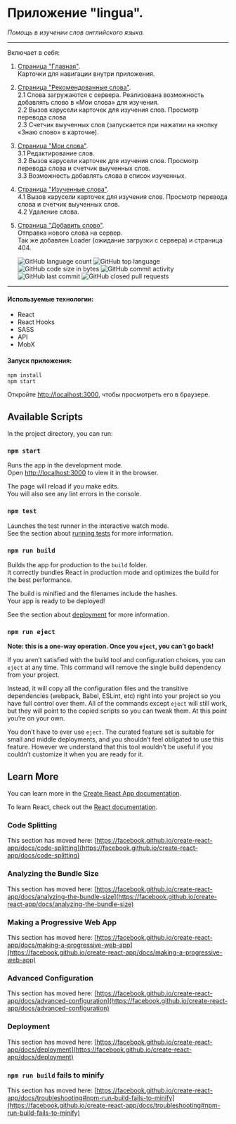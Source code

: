 # Приложение "lingua".

_Помощь в изучении слов английского языка._

---

Включает в себя:

1.  <ins>Страница "Главная"</ins>. <br>
    Карточки для навигации внутри приложения.<br>
2.  <ins>Страница "Рекомендованные слова"</ins>. <br>
    2.1 Слова загружаются с сервера. Реализована возможность добавлять слово в «Мои слова» для изучения.<br>
    2.2 Вызов карусели карточек для изучения слов. Просмотр перевода слова<br>
    2.3 Счетчик выученных слов (запускается при нажатии на кнопку «Знаю слово» в карточке).<br>
3.  <ins>Страница "Мои слова"</ins>. <br>
    3.1 Редактирование слов.<br>
    3.2 Вызов карусели карточек для изучения слов. Просмотр перевода слова и счетчик выученных слов.<br>
    3.3 Возможность добавлять слова в список изученных.<br>
4.  <ins>Страница "Изученные слова"</ins>. <br>
    4.1 Вызов карусели карточек для изучения слов. Просмотр перевода слова и счетчик выученных слов.<br>
    4.2 Удаление слова.<br>
5.  <ins>Страница "Добавить слово"</ins>. <br>
    Отправка нового слова на сервер.<br>
    Так же добавлен Loader (ожидание загрузки с сервера) и страница 404.<br>

    ![GitHub language count](https://img.shields.io/github/languages/count/ZojaPonomarjova/lingua)
    ![GitHub top language](https://img.shields.io/github/languages/top/ZojaPonomarjova/lingua)
    ![GitHub code size in bytes](https://img.shields.io/github/languages/code-size/ZojaPonomarjova/lingua)
    ![GitHub commit activity](https://img.shields.io/github/commit-activity/m/ZojaPonomarjova/lingua)
    ![GitHub last commit](https://img.shields.io/github/last-commit/ZojaPonomarjova/lingua)
    ![GitHub closed pull requests](https://img.shields.io/github/issues-pr-closed-raw/ZojaPonomarjova/lingua)

---

<!-- ![gif](https://github.com/JBatsyus/english_cards/blob/main/card_eng/src/assets/images/readme.gif) -->

#### Используемые технологии:

- React
- React Hooks
- SASS
- API
- MobX

#### Запуск приложения:

```
npm install
npm start
```

Откройте [http://localhost:3000](http://localhost:3000), чтобы просмотреть его в браузере.

## Available Scripts

In the project directory, you can run:

### `npm start`

Runs the app in the development mode.\
Open [http://localhost:3000](http://localhost:3000) to view it in the browser.

The page will reload if you make edits.\
You will also see any lint errors in the console.

### `npm test`

Launches the test runner in the interactive watch mode.\
See the section about [running tests](https://facebook.github.io/create-react-app/docs/running-tests) for more information.

### `npm run build`

Builds the app for production to the `build` folder.\
It correctly bundles React in production mode and optimizes the build for the best performance.

The build is minified and the filenames include the hashes.\
Your app is ready to be deployed!

See the section about [deployment](https://facebook.github.io/create-react-app/docs/deployment) for more information.

### `npm run eject`

**Note: this is a one-way operation. Once you `eject`, you can’t go back!**

If you aren’t satisfied with the build tool and configuration choices, you can `eject` at any time. This command will remove the single build dependency from your project.

Instead, it will copy all the configuration files and the transitive dependencies (webpack, Babel, ESLint, etc) right into your project so you have full control over them. All of the commands except `eject` will still work, but they will point to the copied scripts so you can tweak them. At this point you’re on your own.

You don’t have to ever use `eject`. The curated feature set is suitable for small and middle deployments, and you shouldn’t feel obligated to use this feature. However we understand that this tool wouldn’t be useful if you couldn’t customize it when you are ready for it.

## Learn More

You can learn more in the [Create React App documentation](https://facebook.github.io/create-react-app/docs/getting-started).

To learn React, check out the [React documentation](https://reactjs.org/).

### Code Splitting

This section has moved here: [https://facebook.github.io/create-react-app/docs/code-splitting](https://facebook.github.io/create-react-app/docs/code-splitting)

### Analyzing the Bundle Size

This section has moved here: [https://facebook.github.io/create-react-app/docs/analyzing-the-bundle-size](https://facebook.github.io/create-react-app/docs/analyzing-the-bundle-size)

### Making a Progressive Web App

This section has moved here: [https://facebook.github.io/create-react-app/docs/making-a-progressive-web-app](https://facebook.github.io/create-react-app/docs/making-a-progressive-web-app)

### Advanced Configuration

This section has moved here: [https://facebook.github.io/create-react-app/docs/advanced-configuration](https://facebook.github.io/create-react-app/docs/advanced-configuration)

### Deployment

This section has moved here: [https://facebook.github.io/create-react-app/docs/deployment](https://facebook.github.io/create-react-app/docs/deployment)

### `npm run build` fails to minify

This section has moved here: [https://facebook.github.io/create-react-app/docs/troubleshooting#npm-run-build-fails-to-minify](https://facebook.github.io/create-react-app/docs/troubleshooting#npm-run-build-fails-to-minify)
